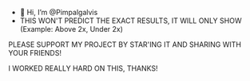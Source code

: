 - 👋 Hi, I’m @Pimpalgalvis
- THIS WON'T PREDICT THE EXACT RESULTS, IT WILL ONLY SHOW (Example: Above 2x, Under 2x)

PLEASE SUPPORT MY PROJECT BY STAR'ING IT AND SHARING WITH YOUR FRIENDS!

I WORKED REALLY HARD ON THIS, THANKS!


<!---
Pimpalgalvis/Pimpalgalvis is a ✨ special ✨ repository because its `README.md` (this file) appears on your GitHub profile.
You can click the Preview link to take a look at your changes.
--->
